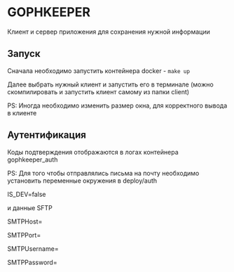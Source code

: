 # GOPHKEEPER

Клиент и сервер приложения для сохранения нужной информации

## Запуск

Сначала необходимо запустить контейнера docker - `make up`

Далее выбрать нужный клиент и запустить его в терминале (можно скомпилировать и запустить клиент самому из папки client)

PS: Иногда необходимо изменить размер окна, для корректного вывода в клиенте

## Аутентификация

Коды подтверждения отображаются в логах контейнера gophkeeper_auth

PS: Для того чтобы отправлялись письма на почту необходимо установить переменные окружения в deploy/auth

IS_DEV=false

и данные SFTP

SMTPHost=

SMTPPort=

SMTPUsername=

SMTPPassword=
